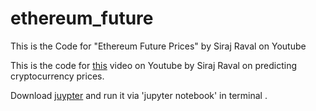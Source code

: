 # ethereum_future
This is the Code for "Ethereum Future Prices" by Siraj Raval on Youtube


This is the code for [this](https://www.youtube.com/watch?v=G5Mx7yYdEhE) video on Youtube by Siraj Raval on predicting cryptocurrency prices. 


Download [juypter](http://jupyter.org/) and run it via 'jupyter notebook' in terminal .

